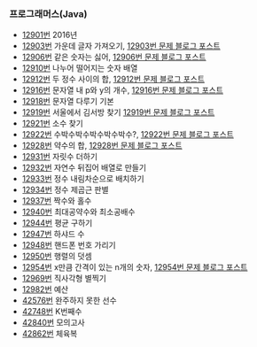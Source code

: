 ### 프로그래머스(Java)
- [12901번](12901/Solution.java) 2016년
- [12903번](12903/12903.java) 가운데 글자 가져오기, [12903번 문제 블로그 포스트](https://i-am-not-kangjik.github.io/posts/66/)
- [12906번](12906/12906.java) 같은 숫자는 싫어, [12906번 문제 블로그 포스트](https://i-am-not-kangjik.github.io/posts/65/)
- [12910번](12910/Solution.java) 나누어 떨어지는 숫자 배열
- [12912번](12912/12912.java) 두 정수 사이의 합, [12912번 문제 블로그 포스트](https://i-am-not-kangjik.github.io/posts/60/)
- [12916번](12916/12916.java) 문자열 내 p와 y의 개수, [12916번 문제 블로그 포스트](https://i-am-not-kangjik.github.io/posts/64/)
- [12918번](12918/12918.java) 문자열 다루기 기본
- [12919번](12919/12919.java) 서울에서 김서방 찾기 [12919번 문제 블로그 포스트](https://i-am-not-kangjik.github.io/posts/62/)
- [12921번](12921/Solution.java) 소수 찾기
- [12922번](12922/12922.java) 수박수박수박수박수박수?, [12922번 문제 블로그 포스트](https://i-am-not-kangjik.github.io/posts/61/)
- [12928번](12928/12928.java) 약수의 합, [12928번 문제 블로그 포스트](https://i-am-not-kangjik.github.io/posts/63/)
- [12931번](12931/12931.java) 자릿수 더하기
- [12932번](12932/12932.java) 자연수 뒤집어 배열로 만들기
- [12933번](12933/12933.java) 정수 내림차순으로 배치하기
- [12934번](12934/12934.java) 정수 제곱근 판별
- [12937번](12937/12937.java) 짝수와 홀수
- [12940번](12940/12940.java) 최대공약수와 최소공배수
- [12944번](12944/12944.java) 평균 구하기
- [12947번](12947/12947.java) 하샤드 수
- [12948번](12948/12948.java) 핸드폰 번호 가리기
- [12950번](12950/12950.java) 행렬의 덧셈
- [12954번](12954/12954.java) x만큼 간격이 있는 n개의 숫자, [12954번 문제 블로그 포스트](https://i-am-not-kangjik.github.io/posts/67/)
- [12969번](12969/12969.java) 직사각형 별찍기
- [12982번](12982/Solution.java) 예산
- [42576번](42576/Solution.java) 완주하지 못한 선수
- [42748번](42748/42748.java) K번째수
- [42840번](42840/42840.java) 모의고사
- [42862번](42862/Solution.java) 체육복




